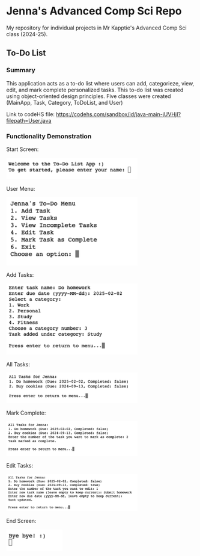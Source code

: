 # Jenna's Advanced Comp Sci Repo
My repository for individual projects in Mr Kapptie's Advanced Comp Sci class (2024-25).

## To-Do List

### Summary

This application acts as a to-do list where users can add, categorieze, view, edit, and mark complete personalized tasks. This to-do list was created using object-oriented design principles. Five classes were created (MainApp, Task, Category, ToDoList, and User)

Link to codeHS file: https://codehs.com/sandbox/id/java-main-jUVHjI?filepath=User.java

### Functionality Demonstration

Start Screen:

<img src="https://github.com/eebic/AdvancedCompSci/blob/main/img/ToDoList/TDLstartScreen.png?raw=true" width = "350"/>

User Menu: 

<img src="https://github.com/eebic/AdvancedCompSci/blob/main/img/ToDoList/TDLmenu.png?raw=true" width = "350"/>

Add Tasks:

<img src="https://github.com/eebic/AdvancedCompSci/blob/main/img/ToDoList/TDLaddTask.png?raw=true" width = "350"/>

All Tasks:

<img src="https://github.com/eebic/AdvancedCompSci/blob/main/img/ToDoList/TDLallTasks.png?raw=true" width = "350"/>

Mark Complete:

<img src="https://github.com/eebic/AdvancedCompSci/blob/main/img/ToDoList/TDLmarkComplete.png?raw=true" width = "350"/>

Edit Tasks:

<img src="https://github.com/eebic/AdvancedCompSci/blob/main/img/ToDoList/TDLeditTasks.png?raw=true" width = "350"/>

End Screen:

<img src="https://github.com/eebic/AdvancedCompSci/blob/main/img/ToDoList/TDLendScreen.png?raw=true" width = "150"/>





